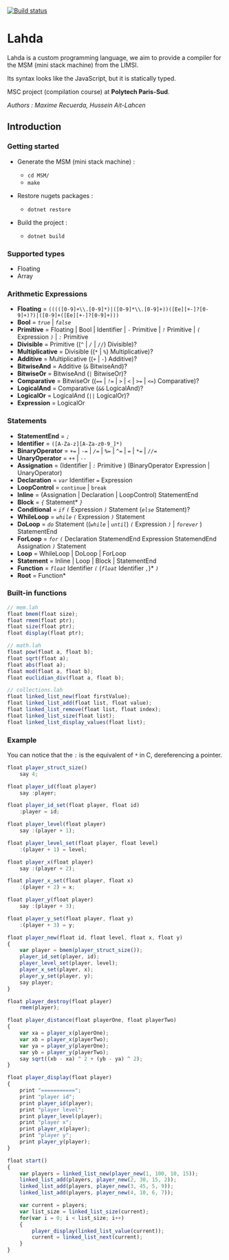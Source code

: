 [![Build status](https://ci.appveyor.com/api/projects/status/wjbpltekjfpvjgqs?svg=true)](https://ci.appveyor.com/project/hussein-aitlahcen/lahda-compiler)

# Lahda

Lahda is a custom programming language, we aim to provide a compiler for the MSM (mini stack machine) from the LIMSI.

Its syntax looks like the JavaScript, but it is statically typed.

MSC project (compilation course) at **Polytech Paris-Sud**.

*Authors : Maxime Recuerda, Hussein Ait-Lahcen*

## Introduction

### Getting started

* Generate the MSM (mini stack machine) : 
  * `cd MSM/`
  * `make`

* Restore nugets packages :
  * `dotnet restore`

* Build the project :
  * `dotnet build`

### Supported types

* Floating
* Array

### Arithmetic Expressions

* **Floating** = `(((([0-9]+\\.[0-9]*)|([0-9]*\\.[0-9]+))([Ee][+-]?[0-9]+)?)|([0-9]+([Ee][+-]?[0-9]+)))`
* **Bool** = *`true`* | *`false`*
* **Primitive** = Floating | Bool | Identifier | `-` Primitive | *`!`* Primitive | *`(`* Expression *`)`* | *`:`* Primitive
* **Divisible** = Primitive ((`^` | *`/`* | `//`) Divisible)?
* **Multiplicative** = Divisible ((`*` | `%`) Multiplicative)?
* **Additive** = Multiplicative ((*`+`* | *`-`*) Additive)?
* **BitwiseAnd** = Additive (*`&`* BitwiseAnd)?
* **BitwiseOr** = BitwiseAnd (*`|`* BitwiseOr)?
* **Comparative** = BitwiseOr ((*`==`* | *`!=`* | *`>`* | *`<`* | *`>=`* | *`<=`*) Comparative)?
* **LogicalAnd** = Comparative (*`&&`* LogicalAnd)?
* **LogicalOr** = LogicalAnd (*`||`* LogicalOr)?
* **Expression** = LogicalOr

### Statements

* **StatementEnd** = *`;`*
* **Identifier** = `([A-Za-z][A-Za-z0-9_]*)`
* **BinaryOperator** = *`+=`* | *`-=`* | *`/=`* | *`%=`* | *`^=`* | *`=`* | `*=` | *`//=`*
* **UnaryOperator** = *`++`* | *`--`*
* **Assignation** = (Identifier | *`:`* Primitive ) (BinaryOperator Expression | UnaryOperator)
* **Declaration** = *`var`* Identifier *`=`* Expression
* **LoopControl** = `continue` | `break`
* **Inline** = (Assignation | Declaration | LoopControl) StatementEnd
* **Block** = *`{`* Statement\* *`}`*
* **Conditional** = *`if`* *`(`* Expression *`)`* Statement (*`else`* Statement)?
* **WhileLoop** = *`while`* *`(`* Expression *`)`* Statement
* **DoLoop** = *`do`* Statement ((*`while`* | *`until`*) *`(`* Expression *`)`*  | *`forever`* ) StatementEnd
* **ForLoop** = *`for`* *`(`* Declaration StatemendEnd Expression StatemendEnd Assignation *`)`* Statement
* **Loop** = WhileLoop | DoLoop | ForLoop
* **Statement** = Inline | Loop | Block | StatementEnd
* **Function** = *`float`* Identifier *`(`* (*`float`* Identifier *`,`*)* *`)`*
* **Root** = Function*

### Built-in functions

```javascript
// mem.lah
float bmem(float size);
float rmem(float ptr);
float size(float ptr);
float display(float ptr);

// math.lah
float pow(float a, float b);
float sqrt(float a);
float abs(float a);
float mod(float a, float b);
float euclidian_div(float a, float b);

// collections.lah
float linked_list_new(float firstValue);
float linked_list_add(float list, float value);
float linked_list_remove(float list, float index);
float linked_list_size(float list);
float linked_list_display_values(float list);
```

### Example

You can notice that the *`:`* is the equivalent of *`*`* in C, dereferencing a pointer.

```javascript
float player_struct_size()
    say 4;

float player_id(float player)
    say :player;

float player_id_set(float player, float id)
    :player = id;

float player_level(float player)
    say :(player + 1);

float player_level_set(float player, float level)
    :(player + 1) = level;

float player_x(float player)
    say :(player + 2);

float player_x_set(float player, float x)
    :(player + 2) = x;

float player_y(float player)
    say :(player + 3);

float player_y_set(float player, float y)
    :(player + 3) = y;

float player_new(float id, float level, float x, float y)
{
    var player = bmem(player_struct_size());
    player_id_set(player, id);
    player_level_set(player, level);
    player_x_set(player, x);
    player_y_set(player, y);
    say player;
}

float player_destroy(float player)
    rmem(player);

float player_distance(float playerOne, float playerTwo) 
{
    var xa = player_x(playerOne);
    var xb = player_x(playerTwo);
    var ya = player_y(playerOne);
    var yb = player_y(playerTwo);
    say sqrt((xb - xa) ^ 2 + (yb - ya) ^ 2);
}

float player_display(float player)
{
    print "===========";
    print "player id";
    print player_id(player);
    print "player level";
    print player_level(player);
    print "player x";
    print player_x(player);
    print "player y";
    print player_y(player);
}

float start() 
{    
    var players = linked_list_new(player_new(1, 100, 10, 15));
    linked_list_add(players, player_new(2, 30, 15, 2));
    linked_list_add(players, player_new(3, 45, 5, 9));
    linked_list_add(players, player_new(4, 10, 6, 7));

    var current = players;
    var list_size = linked_list_size(current);
    for(var i = 0; i < list_size; i++)
    {
        player_display(linked_list_value(current));
        current = linked_list_next(current);
    }
}
```
